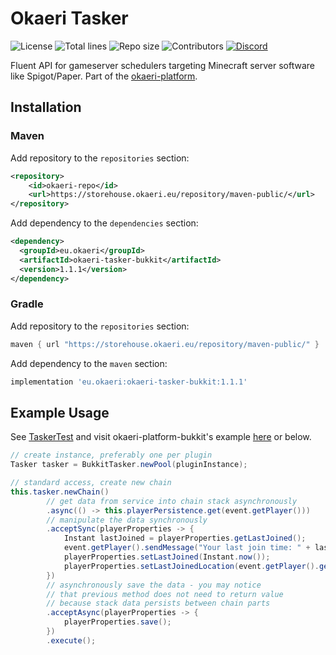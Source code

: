 # Okaeri Tasker

![License](https://img.shields.io/github/license/OkaeriPoland/okaeri-tasker)
![Total lines](https://img.shields.io/tokei/lines/github/OkaeriPoland/okaeri-tasker)
![Repo size](https://img.shields.io/github/repo-size/OkaeriPoland/okaeri-tasker)
![Contributors](https://img.shields.io/github/contributors/OkaeriPoland/okaeri-tasker)
[![Discord](https://img.shields.io/discord/589089838200913930)](https://discord.gg/hASN5eX)

Fluent API for gameserver schedulers targeting Minecraft server software like Spigot/Paper. Part of the [okaeri-platform](https://github.com/OkaeriPoland/okaeri-platform).

## Installation
### Maven
Add repository to the `repositories` section:
```xml
<repository>
    <id>okaeri-repo</id>
    <url>https://storehouse.okaeri.eu/repository/maven-public/</url>
</repository>
```
Add dependency to the `dependencies` section:
```xml
<dependency>
  <groupId>eu.okaeri</groupId>
  <artifactId>okaeri-tasker-bukkit</artifactId>
  <version>1.1.1</version>
</dependency>
```
### Gradle
Add repository to the `repositories` section:
```groovy
maven { url "https://storehouse.okaeri.eu/repository/maven-public/" }
```
Add dependency to the `maven` section:
```groovy
implementation 'eu.okaeri:okaeri-tasker-bukkit:1.1.1'
```

## Example Usage

See [TaskerTest](https://github.com/OkaeriPoland/okaeri-tasker/blob/master/core/src/test/java/eu/okaeri/taskertest/TaskerTest.java) and visit okaeri-platform-bukkit's example [here](https://github.com/OkaeriPoland/okaeri-platform/blob/master/bukkit-example/src/main/java/org/example/okaeriplatformtest/TestListener.java) or below.

```java
// create instance, preferably one per plugin
Tasker tasker = BukkitTasker.newPool(pluginInstance);

// standard access, create new chain
this.tasker.newChain()
        // get data from service into chain stack asynchronously
        .async(() -> this.playerPersistence.get(event.getPlayer()))
        // manipulate the data synchronously
        .acceptSync(playerProperties -> {
            Instant lastJoined = playerProperties.getLastJoined();
            event.getPlayer().sendMessage("Your last join time: " + lastJoined);
            playerProperties.setLastJoined(Instant.now());
            playerProperties.setLastJoinedLocation(event.getPlayer().getLocation());
        })
        // asynchronously save the data - you may notice
        // that previous method does not need to return value
        // because stack data persists between chain parts
        .acceptAsync(playerProperties -> {
            playerProperties.save();
        })
        .execute();
```
